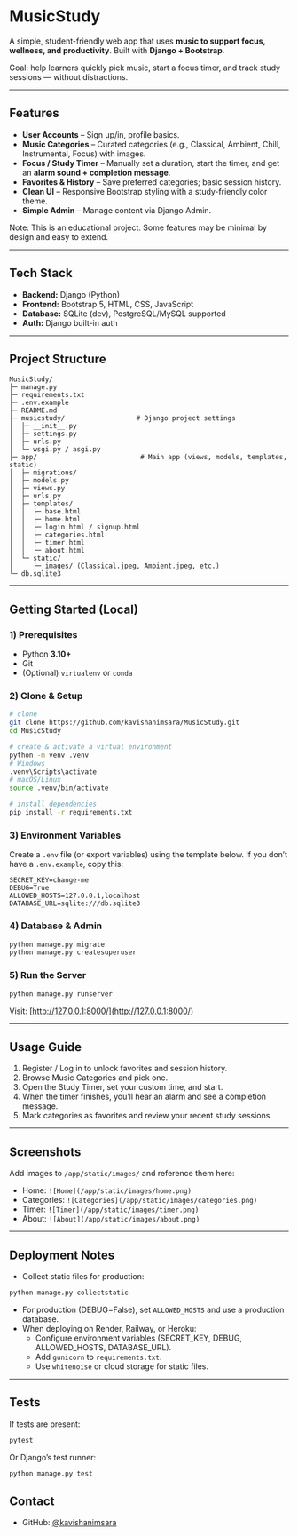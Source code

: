 # MusicStudy

A simple, student-friendly web app that uses **music to support focus, wellness, and productivity**. Built with **Django + Bootstrap**.

Goal: help learners quickly pick music, start a focus timer, and track study sessions — without distractions.

---

## Features

- **User Accounts** – Sign up/in, profile basics.
- **Music Categories** – Curated categories (e.g., Classical, Ambient, Chill, Instrumental, Focus) with images.
- **Focus / Study Timer** – Manually set a duration, start the timer, and get an **alarm sound + completion message**.
- **Favorites & History** – Save preferred categories; basic session history.
- **Clean UI** – Responsive Bootstrap styling with a study-friendly color theme.
- **Simple Admin** – Manage content via Django Admin.

Note: This is an educational project. Some features may be minimal by design and easy to extend.

---

## Tech Stack

- **Backend:** Django (Python)
- **Frontend:** Bootstrap 5, HTML, CSS, JavaScript
- **Database:** SQLite (dev), PostgreSQL/MySQL supported
- **Auth:** Django built-in auth

---

## Project Structure

```text
MusicStudy/
├─ manage.py
├─ requirements.txt
├─ .env.example
├─ README.md
├─ musicstudy/                  # Django project settings
│  ├─ __init__.py
│  ├─ settings.py
│  ├─ urls.py
│  └─ wsgi.py / asgi.py
├─ app/                          # Main app (views, models, templates, static)
│  ├─ migrations/
│  ├─ models.py
│  ├─ views.py
│  ├─ urls.py
│  ├─ templates/
│  │  ├─ base.html
│  │  ├─ home.html
│  │  ├─ login.html / signup.html
│  │  ├─ categories.html
│  │  ├─ timer.html
│  │  └─ about.html
│  └─ static/
│     └─ images/ (Classical.jpeg, Ambient.jpeg, etc.)
└─ db.sqlite3
```

---

## Getting Started (Local)

### 1) Prerequisites

- Python **3.10+**
- Git
- (Optional) `virtualenv` or `conda`

### 2) Clone & Setup

```bash
# clone
git clone https://github.com/kavishanimsara/MusicStudy.git
cd MusicStudy

# create & activate a virtual environment
python -m venv .venv
# Windows
.venv\Scripts\activate
# macOS/Linux
source .venv/bin/activate

# install dependencies
pip install -r requirements.txt
```

### 3) Environment Variables

Create a `.env` file (or export variables) using the template below. If you don’t have a `.env.example`, copy this:

```env
SECRET_KEY=change-me
DEBUG=True
ALLOWED_HOSTS=127.0.0.1,localhost
DATABASE_URL=sqlite:///db.sqlite3
```

### 4) Database & Admin

```bash
python manage.py migrate
python manage.py createsuperuser
```

### 5) Run the Server

```bash
python manage.py runserver
```

Visit: [http://127.0.0.1:8000/](http://127.0.0.1:8000/)

---

## Usage Guide

1. Register / Log in to unlock favorites and session history.
2. Browse Music Categories and pick one.
3. Open the Study Timer, set your custom time, and start.
4. When the timer finishes, you’ll hear an alarm and see a completion message.
5. Mark categories as favorites and review your recent study sessions.

---

## Screenshots

Add images to `/app/static/images/` and reference them here:

- Home: `![Home](/app/static/images/home.png)`
- Categories: `![Categories](/app/static/images/categories.png)`
- Timer: `![Timer](/app/static/images/timer.png)`
- About: `![About](/app/static/images/about.png)`

---

## Deployment Notes

- Collect static files for production:

```bash
python manage.py collectstatic
```

- For production (DEBUG=False), set `ALLOWED_HOSTS` and use a production database.
- When deploying on Render, Railway, or Heroku:
  - Configure environment variables (SECRET\_KEY, DEBUG, ALLOWED\_HOSTS, DATABASE\_URL).
  - Add `gunicorn` to `requirements.txt`.
  - Use `whitenoise` or cloud storage for static files.

---

## Tests

If tests are present:

```bash
pytest
```

Or Django’s test runner:

```bash
python manage.py test
```

## Contact

- GitHub: [@kavishanimsara](https://github.com/kavishanimsara)

